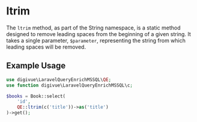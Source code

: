 # ltrim

The `ltrim` method, as part of the String namespace, is a static method designed to remove leading spaces from the
beginning of a given string. It takes a single parameter, `$parameter`, representing the string from which leading
spaces will be removed.

## Example Usage

```php
use digivue\LaravelQueryEnrichMSSQL\QE;
use function digivue\LaravelQueryEnrichMSSQL\c;

$books = Book::select(
    'id',
    QE::ltrim(c('title'))->as('title')
)->get();
```